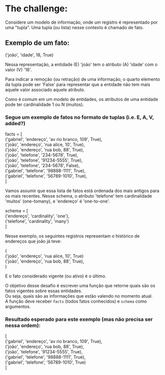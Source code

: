 # The challenge:

Considere um modelo de informação, onde um registro é representado por uma "tupla".
Uma tupla (ou lista) nesse contexto é chamado de fato.

## Exemplo de um fato:
('joão', 'idade', 18, True)

Nessa representação, a entidade (E) 'joão' tem o atributo (A) 'idade' com o valor (V) '18'.

Para indicar a remoção (ou retração) de uma informação, o quarto elemento da tupla pode ser 'False' para representar que a entidade não tem mais aquele valor associado aquele atributo.

Como é comum em um modelo de entidades, os atributos de uma entidade pode ter cardinalidade 1 ou N (muitos).

### Segue um exemplo de fatos no formato de tuplas (i.e. E, A, V, added?)
facts = [  
  ('gabriel', 'endereço', 'av rio branco, 109', True),  
  ('joão', 'endereço', 'rua alice, 10', True),  
  ('joão', 'endereço', 'rua bob, 88', True),  
  ('joão', 'telefone', '234-5678', True),  
  ('joão', 'telefone', '91234-5555', True),  
  ('joão', 'telefone', '234-5678', False),  
  ('gabriel', 'telefone', '98888-1111', True),  
  ('gabriel', 'telefone', '56789-1010', True),  
]

Vamos assumir que essa lista de fatos está ordenada dos mais antigos para os mais recentes. 
Nesse schema, o atributo 'telefone' tem cardinalidade 'muitos' (one-tomany), e 'endereço' é 'one-to-one'.

schema = [  
('endereço', 'cardinality', 'one'),  
('telefone', 'cardinality', 'many')    
]

Nesse exemplo, os seguintes registros representam o histórico de endereços que joão já teve:

(  
('joão', 'endereço', 'rua alice, 10', True)  
('joão', 'endereço', 'rua bob, 88', True),  
)

E o fato considerado vigente (ou ativo) é o último.

O objetivo desse desafio é escrever uma função que retorne quais são os fatos vigentes sobre essas entidades.  
Ou seja, quais são as informações que estão valendo no momento atual.  
A função deve receber `facts` (todos fatos conhecidos) e `schema` como argumentos.  

### Resultado esperado para este exemplo (mas não precisa ser nessa ordem):
[  
('gabriel', 'endereço', 'av rio branco, 109', True),  
('joão', 'endereço', 'rua bob, 88', True),  
('joão', 'telefone', '91234-5555', True),  
('gabriel', 'telefone', '98888-1111', True),  
('gabriel', 'telefone', '56789-1010', True)  
]
